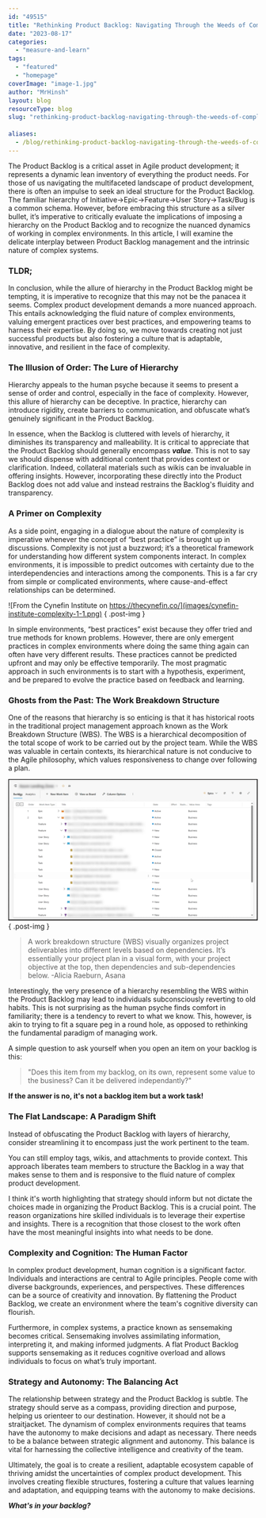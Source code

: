 ```yaml
---
id: "49515"
title: "Rethinking Product Backlog: Navigating Through the Weeds of Complexity"
date: "2023-08-17"
categories:
  - "measure-and-learn"
tags:
  - "featured"
  - "homepage"
coverImage: "image-1.jpg"
author: "MrHinsh"
layout: blog
resourceType: blog
slug: "rethinking-product-backlog-navigating-through-the-weeds-of-complexity"

aliases:
  - /blog/rethinking-product-backlog-navigating-through-the-weeds-of-complexity
---
```


The Product Backlog is a critical asset in Agile product development; it represents a dynamic lean inventory of everything the product needs. For those of us navigating the multifaceted landscape of product development, there is often an impulse to seek an ideal structure for the Product Backlog. The familiar hierarchy of Initiative->Epic->Feature->User Story->Task/Bug is a common schema. However, before embracing this structure as a silver bullet, it’s imperative to critically evaluate the implications of imposing a hierarchy on the Product Backlog and to recognize the nuanced dynamics of working in complex environments. In this article, I will examine the delicate interplay between Product Backlog management and the intrinsic nature of complex systems.

### TLDR;

In conclusion, while the allure of hierarchy in the Product Backlog might be tempting, it is imperative to recognize that this may not be the panacea it seems. Complex product development demands a more nuanced approach. This entails acknowledging the fluid nature of complex environments, valuing emergent practices over best practices, and empowering teams to harness their expertise. By doing so, we move towards creating not just successful products but also fostering a culture that is adaptable, innovative, and resilient in the face of complexity.

### The Illusion of Order: The Lure of Hierarchy

Hierarchy appeals to the human psyche because it seems to present a sense of order and control, especially in the face of complexity. However, this allure of hierarchy can be deceptive. In practice, hierarchy can introduce rigidity, create barriers to communication, and obfuscate what’s genuinely significant in the Product Backlog.

In essence, when the Backlog is cluttered with levels of hierarchy, it diminishes its transparency and malleability. It is critical to appreciate that the Product Backlog should generally encompass **_value_**. This is not to say we should dispense with additional content that provides context or clarification. Indeed, collateral materials such as wikis can be invaluable in offering insights. However, incorporating these directly into the Product Backlog does not add value and instead restrains the Backlog's fluidity and transparency.

### A Primer on Complexity

As a side point, engaging in a dialogue about the nature of complexity is imperative whenever the concept of “best practice” is brought up in discussions. Complexity is not just a buzzword; it’s a theoretical framework for understanding how different system components interact. In complex environments, it is impossible to predict outcomes with certainty due to the interdependencies and interactions among the components. This is a far cry from simple or complicated environments, where cause-and-effect relationships can be determined.

![From the Cynefin Institute on https://thecynefin.co/](images/cynefin-institute-complexity-1-1.png)
{ .post-img }

In simple environments, “best practices” exist because they offer tried and true methods for known problems. However, there are only emergent practices in complex environments where doing the same thing again can often have very different results. These practices cannot be predicted upfront and may only be effective temporarily. The most pragmatic approach in such environments is to start with a hypothesis, experiment, and be prepared to evolve the practice based on feedback and learning.

### Ghosts from the Past: The Work Breakdown Structure

One of the reasons that hierarchy is so enticing is that it has historical roots in the traditional project management approach known as the Work Breakdown Structure (WBS). The WBS is a hierarchical decomposition of the total scope of work to be carried out by the project team. While the WBS was valuable in certain contexts, its hierarchical nature is not conducive to the Agile philosophy, which values responsiveness to change over following a plan.

![Work Breakdown example](images/nkdagility-Rethinking-Product-Backlog-hierarchy-1269x720-3-3.png)
{ .post-img }

> A work breakdown structure (WBS) visually organizes project deliverables into different levels based on dependencies. It’s essentially your project plan in a visual form, with your project objective at the top, then dependencies and sub-dependencies below. -Alicia Raeburn, Asana

Interestingly, the very presence of a hierarchy resembling the WBS within the Product Backlog may lead to individuals subconsciously reverting to old habits. This is not surprising as the human psyche finds comfort in familiarity; there is a tendency to revert to what we know. This, however, is akin to trying to fit a square peg in a round hole, as opposed to rethinking the fundamental paradigm of managing work.

A simple question to ask yourself when you open an item on your backlog is this:

> "Does this item from my backlog, on its own, represent some value to the business? Can it be delivered independantly?"

**If the answer is no, it's not a backlog item but a work task!**

### The Flat Landscape: A Paradigm Shift

Instead of obfuscating the Product Backlog with layers of hierarchy, consider streamlining it to encompass just the work pertinent to the team.

You can still employ tags, wikis, and attachments to provide context. This approach liberates team members to structure the Backlog in a way that makes sense to them and is responsive to the fluid nature of complex product development.

I think it's worth highlighting that strategy should inform but not dictate the choices made in organizing the Product Backlog. This is a crucial point. The reason organizations hire skilled individuals is to leverage their expertise and insights. There is a recognition that those closest to the work often have the most meaningful insights into what needs to be done.

### Complexity and Cognition: The Human Factor

In complex product development, human cognition is a significant factor. Individuals and interactions are central to Agile principles. People come with diverse backgrounds, experiences, and perspectives. These differences can be a source of creativity and innovation. By flattening the Product Backlog, we create an environment where the team's cognitive diversity can flourish.

Furthermore, in complex systems, a practice known as sensemaking becomes critical. Sensemaking involves assimilating information, interpreting it, and making informed judgments. A flat Product Backlog supports sensemaking as it reduces cognitive overload and allows individuals to focus on what’s truly important.

### Strategy and Autonomy: The Balancing Act

The relationship between strategy and the Product Backlog is subtle. The strategy should serve as a compass, providing direction and purpose, helping us orienteer to our destination. However, it should not be a straitjacket. The dynamism of complex environments requires that teams have the autonomy to make decisions and adapt as necessary. There needs to be a balance between strategic alignment and autonomy. This balance is vital for harnessing the collective intelligence and creativity of the team.

Ultimately, the goal is to create a resilient, adaptable ecosystem capable of thriving amidst the uncertainties of complex product development. This involves creating flexible structures, fostering a culture that values learning and adaptation, and equipping teams with the autonomy to make decisions.

**_What's in your backlog?_**

